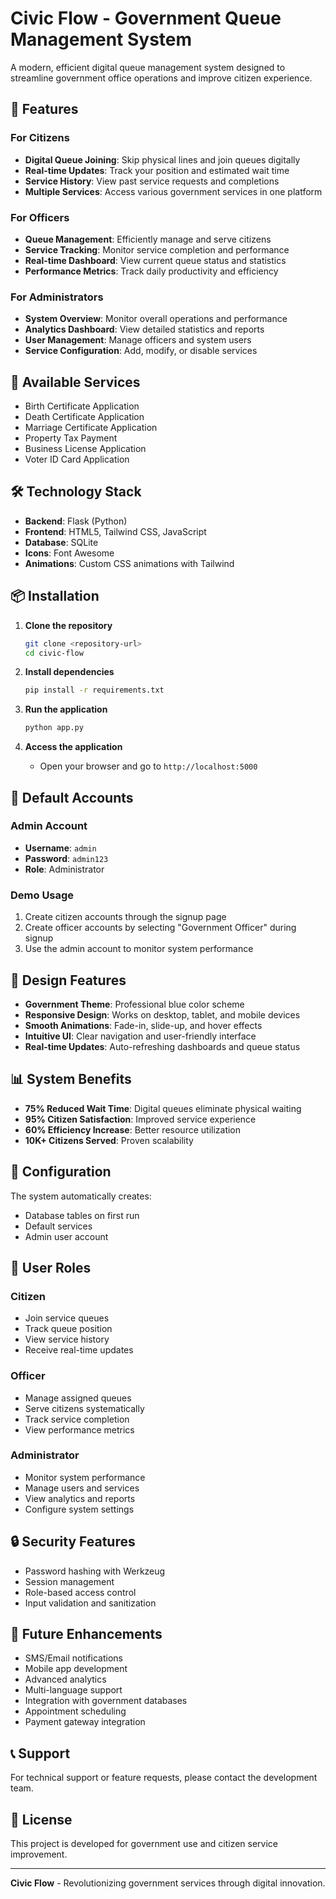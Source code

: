 # Civic Flow - Government Queue Management System

A modern, efficient digital queue management system designed to streamline government office operations and improve citizen experience.

## 🌟 Features

### For Citizens
- **Digital Queue Joining**: Skip physical lines and join queues digitally
- **Real-time Updates**: Track your position and estimated wait time
- **Service History**: View past service requests and completions
- **Multiple Services**: Access various government services in one platform

### For Officers
- **Queue Management**: Efficiently manage and serve citizens
- **Service Tracking**: Monitor service completion and performance
- **Real-time Dashboard**: View current queue status and statistics
- **Performance Metrics**: Track daily productivity and efficiency

### For Administrators
- **System Overview**: Monitor overall operations and performance
- **Analytics Dashboard**: View detailed statistics and reports
- **User Management**: Manage officers and system users
- **Service Configuration**: Add, modify, or disable services

## 🚀 Available Services

- Birth Certificate Application
- Death Certificate Application
- Marriage Certificate Application
- Property Tax Payment
- Business License Application
- Voter ID Card Application

## 🛠️ Technology Stack

- **Backend**: Flask (Python)
- **Frontend**: HTML5, Tailwind CSS, JavaScript
- **Database**: SQLite
- **Icons**: Font Awesome
- **Animations**: Custom CSS animations with Tailwind

## 📦 Installation

1. **Clone the repository**
   ```bash
   git clone <repository-url>
   cd civic-flow
   ```

2. **Install dependencies**
   ```bash
   pip install -r requirements.txt
   ```

3. **Run the application**
   ```bash
   python app.py
   ```

4. **Access the application**
   - Open your browser and go to `http://localhost:5000`

## 👥 Default Accounts

### Admin Account
- **Username**: `admin`
- **Password**: `admin123`
- **Role**: Administrator

### Demo Usage
1. Create citizen accounts through the signup page
2. Create officer accounts by selecting "Government Officer" during signup
3. Use the admin account to monitor system performance

## 🎨 Design Features

- **Government Theme**: Professional blue color scheme
- **Responsive Design**: Works on desktop, tablet, and mobile devices
- **Smooth Animations**: Fade-in, slide-up, and hover effects
- **Intuitive UI**: Clear navigation and user-friendly interface
- **Real-time Updates**: Auto-refreshing dashboards and queue status

## 📊 System Benefits

- **75% Reduced Wait Time**: Digital queues eliminate physical waiting
- **95% Citizen Satisfaction**: Improved service experience
- **60% Efficiency Increase**: Better resource utilization
- **10K+ Citizens Served**: Proven scalability

## 🔧 Configuration

The system automatically creates:
- Database tables on first run
- Default services
- Admin user account

## 📱 User Roles

### Citizen
- Join service queues
- Track queue position
- View service history
- Receive real-time updates

### Officer
- Manage assigned queues
- Serve citizens systematically
- Track service completion
- View performance metrics

### Administrator
- Monitor system performance
- Manage users and services
- View analytics and reports
- Configure system settings

## 🔒 Security Features

- Password hashing with Werkzeug
- Session management
- Role-based access control
- Input validation and sanitization

## 🚀 Future Enhancements

- SMS/Email notifications
- Mobile app development
- Advanced analytics
- Multi-language support
- Integration with government databases
- Appointment scheduling
- Payment gateway integration

## 📞 Support

For technical support or feature requests, please contact the development team.

## 📄 License

This project is developed for government use and citizen service improvement.

---

**Civic Flow** - Revolutionizing government services through digital innovation.